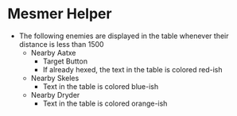 # Mesmer Helper

- The following enemies are displayed in the table whenever their distance is less than 1500
    - Nearby Aatxe
        - Target Button
        - If already hexed, the text in the table is colored red-ish
    - Nearby Skeles
        - Text in the table is colored blue-ish
    - Nearby Dryder
        - Text in the table is colored orange-ish
